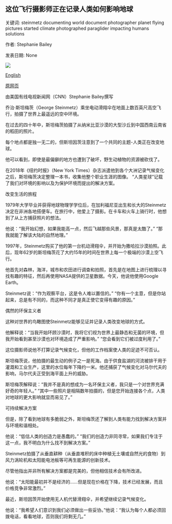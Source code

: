 ## 这位飞行摄影师正在记录人类如何影响地球

关键词: steinmetz documenting world document photographer planet flying pictures started climate photographed paraglider impacting humans solutions

作者: Stephanie Bailey

发表日期: None

![](https://cdn.cnn.com/cnnnext/dam/assets/150527092926-cnnphotos-george-steinmetz-headshot-super-169.jpg)

[English](This%20flying%20photographer%20is%20documenting%20how%20humans%20are%20impacting%20the%20planet.md)

[原网页](https://edition.cnn.com/style/article/george-steinmetz-climate-change-c2e-spc/index.html)

由美国有线电视新闻网（CNN）Stephanie Bailey撰写

乔治·斯坦梅茨（George Steinmetz）乘坐电动滑翔伞在地面上数百英尺高空飞行，拍摄了世界上最遥远的空中环境。

在过去的四十年中，斯坦梅茨拍摄了从纳米比亚沙漠的大型沙丘到中国西南云南省的稻田的照片。

每个地点都是独一无二的，但斯坦因茨注意到了一个共同的主题-人类正在改变地球。

他可以看到，即使是最偏僻的地方也遭到了破坏，野生动植物的资源被砍伐了。

在2018年《纽约时报》（New York Times）杂志派遣他到各个大洲记录气候变化之后，斯坦梅茨决定整理一本书，收集他整个职业生涯的图像。 “人类星球”记载了我们对环境的影响以及为保护环境而提出的解决方案。

改变生活的旅程

1979年大学毕业并获得地球物理学学位后，在加利福尼亚出生和长大的Steinmetz决定在非洲各地搭便车。在旅行中，他爱上了摄影。在卡车和火车上骑行时，他想到了从上方捕获照片的想法。

他说：“我开始幻想，如果我能高一点，然后飞越那些风景，那真是太酷了。” “那我就能了解该大陆的自然地理。”

1997年，Steinmetz购买了他的第一台机动滑翔伞，并开始为撒哈拉沙漠拍照。此后，现年62岁的斯坦梅茨花了大约15年的时间在世界上每一个极端的沙漠上空飞行。

他首先对森林，海洋，城市和农田进行调查和拍照，首先是在地图上进行梳理以寻找有趣的特征，然后再使用NASA提供的卫星数据。今天，他说他使用Google Earth。

Steinmetz说：“作为观察平台，这是令人难以置信的。” “你有一个主意，但是你站起来，总是有不同的，而这种不同才是真正使它变得有趣的原因。”

偶然的环保主义者

这种对世界的鸟瞰图使Steinmetz能够见证并记录人类改变地球的方式。

他解释说：“当我开始环顾沙漠时，我将它们视为世界上最静态和无菌的环境，但我开始看到甚至沙漠也对环境造成了严重影响。” “您会看到它们被过度利用了。”

这位摄影师说他不打算记录气候变化，但他的工作档案使人类的足迹不可否认。

斯坦梅茨说，他拍摄的最生动的例子之一是死海。由于供食盐湖的河流被排干用于灌溉和工业生产，这里的水位每年下降约一米。他还捕获了气候变化对马尔代夫的影响，马尔代夫正受到海平面上升的威胁。

斯坦梅茨解释说：“我并不是真的想成为一名环保主义者，我只是一个对世界充满好奇的年轻人。” “其中一些照片是相隔数年拍摄的，但是您开始连接各个点，人类对地球的更大影响就显而易见了。”

可持续解决方案

但是，除了看到地球有多脆弱之外，斯坦梅茨还了解到人类有能力找到解决方案并与环境和谐相处。

他说：“低估人类的创造力是愚蠢的。” “我们的创造力非同寻常，如果我们专注于这一点，我不明白为什么找不到解决方案。”

Steinmetz拍摄了从垂直耕种（从垂直堆积的床中种植无土壤或自然光的食物）到风力涡轮机和太阳能电池板等可再生能源的创新技术。

尽管他指出并非所有解决方案都是完美的，但他相信技术会有所改进。

他说：“太阳能最初并不是经济的……但是现在价格在下降，技术已经发展，而且价格竞争非常激烈。”

最近，斯坦因茨开始使用无人机代替滑翔伞，并希望继续记录气候变化。

他说：“我希望人们意识到我们必须做出一些妥协。”他说：“我认为每个人都必须回拨电话，看看地球，否则我们将剩无几。”